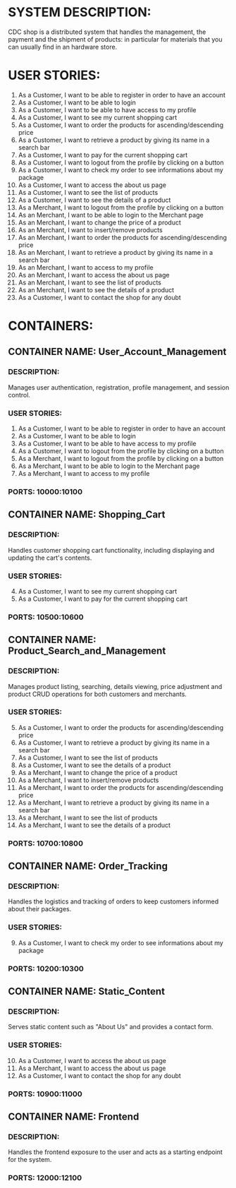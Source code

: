 # SYSTEM DESCRIPTION:

CDC shop is a distributed system that handles the management, the payment and the shipment of products: in particular for materials that you can usually find in an hardware store.

# USER STORIES:

1. As a Customer, I want to be able to register in order to have an account 
2. As a Customer, I want to be able to login
3. As a Customer, I want to be able to have access to my profile
4. As a Customer, I want to see my current shopping cart
5. As a Customer, I want to order the products for ascending/descending price
6. As a Customer, I want to retrieve a product by giving its name in a search bar
7. As a Customer, I want to pay for the current shopping cart
8. As a Customer, I want to logout from the profile by clicking on a button
9. As a Customer, I want to check my order to see informations about my package
10. As a Customer, I want to access the about us page
11. As a Customer, I want to see the list of products
12. As a Customer, I want to see the details of a product
13. As a Merchant, I want to logout from the profile by clicking on a button
14. As an Merchant, I want to be able to login to the Merchant page
15. As an Merchant, I want to change the price of a product
16. As an Merchant, I want to insert/remove products
17. As an Merchant, I want to order the products for ascending/descending price
18. As an Merchant, I want to retrieve a product by giving its name in a search bar
19. As an Merchant, I want to access to my profile
20. As an Merchant, I want to access the about us page
21. As an Merchant, I want to see the list of products
22. As an Merchant, I want to see the details of a product
23. As a Customer, I want to contact the shop for any doubt

# CONTAINERS:

## CONTAINER NAME: User_Account_Management

### DESCRIPTION:
Manages user authentication, registration, profile management, and session control.

### USER STORIES:
1) As a Customer, I want to be able to register in order to have an account
2) As a Customer, I want to be able to login
3) As a Customer, I want to be able to have access to my profile
8) As a Customer, I want to logout from the profile by clicking on a button
13) As a Merchant, I want to logout from the profile by clicking on a button
14) As a Merchant, I want to be able to login to the Merchant page
19) As a Merchant, I want to access to my profile

### PORTS: 10000:10100

## CONTAINER NAME: Shopping_Cart

### DESCRIPTION: 
Handles customer shopping cart functionality, including displaying and updating the cart's contents.

### USER STORIES:
4) As a Customer, I want to see my current shopping cart
7) As a Customer, I want to pay for the current shopping cart

### PORTS: 10500:10600

## CONTAINER NAME: Product_Search_and_Management

### DESCRIPTION: 
Manages product listing, searching, details viewing, price adjustment and product CRUD operations for both customers and merchants.

### USER STORIES:
5) As a Customer, I want to order the products for ascending/descending price
6) As a Customer, I want to retrieve a product by giving its name in a search bar
11) As a Customer, I want to see the list of products
12) As a Customer, I want to see the details of a product
15) As a Merchant, I want to change the price of a product
16) As a Merchant, I want to insert/remove products
17) As a Merchant, I want to order the products for ascending/descending price
18) As a Merchant, I want to retrieve a product by giving its name in a search bar
21) As a Merchant, I want to see the list of products
22) As a Merchant, I want to see the details of a product

### PORTS: 10700:10800

## CONTAINER NAME: Order_Tracking

### DESCRIPTION: 
Handles the logistics and tracking of orders to keep customers informed about their packages.

### USER STORIES:
9) As a Customer, I want to check my order to see informations about my package

### PORTS: 10200:10300

## CONTAINER NAME: Static_Content

### DESCRIPTION: 
Serves static content such as "About Us" and provides a contact form.

### USER STORIES:
10) As a Customer, I want to access the about us page
20) As a Merchant, I want to access the about us page
23) As a Customer, I want to contact the shop for any doubt

### PORTS: 10900:11000

## CONTAINER NAME: Frontend

### DESCRIPTION: 
Handles the frontend exposure to the user and acts as a starting endpoint for the system.

### PORTS: 12000:12100
